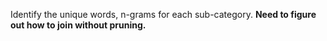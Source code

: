 


Identify the unique words, n-grams for each sub-category.
**Need to figure out how to join without pruning.**


